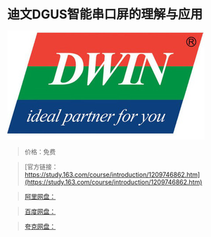# 迪文DGUS智能串口屏的理解与应用

![img](../../../assets/study163/free/8e3d13045d694b3da4a81b3475726755.jpg)

> 价格：免费

> [官方链接：https://study.163.com/course/introduction/1209746862.htm](https://study.163.com/course/introduction/1209746862.htm)

> [阿里网盘：]()

> [百度网盘：]()

> [夸克网盘：]()
